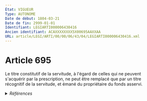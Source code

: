 ```yaml
---
État: VIGUEUR
Type: AUTONOME
Date de début: 1804-03-21
Date de fin: 2999-01-01
Identifiant: LEGIARTI000006430416
Ancien identifiant: ACAXXXXXXXX5X00695AAXXAA
URL: article/LEGI/ARTI/00/00/06/43/04/LEGIARTI000006430416.xml
---
```


<h1>Article 695</h1>

Le titre constitutif de la servitude, à l'égard de celles qui ne peuvent
s'acquérir par la prescription, ne peut être remplacé que par un titre
récognitif de la servitude, et émané du propriétaire du fonds asservi.


<details>
  <summary><em>Références</em></summary>

  <h2>Références faites par l'article</h2>
  
  <ul>
    <li>
      CODIFICATION source Loi 1804-01-31
    </li>
    <li>
      CREATION source Loi 1804-01-31 promulguée le 10 février 1804
    </li>
  </ul>
</details>
